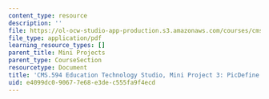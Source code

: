 ```yaml
---
content_type: resource
description: ''
file: https://ol-ocw-studio-app-production.s3.amazonaws.com/courses/cms-594-education-technology-studio-spring-2019/e4099dc090677e68e3dec555fa9f4ecd_MITCMS_594S19_mini3_picDefine.pdf
file_type: application/pdf
learning_resource_types: []
parent_title: Mini Projects
parent_type: CourseSection
resourcetype: Document
title: 'CMS.594 Education Technology Studio, Mini Project 3: PicDefine'
uid: e4099dc0-9067-7e68-e3de-c555fa9f4ecd
---
```

